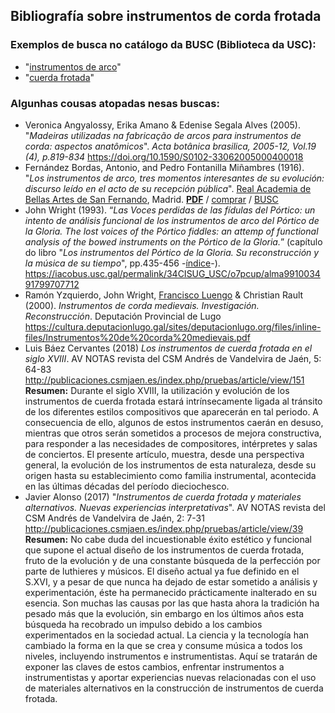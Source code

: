 ## Bibliografía sobre instrumentos de corda frotada

### Exemplos de busca no catálogo da BUSC (Biblioteca da USC):
- "[instrumentos de arco](https://iacobus.usc.gal/discovery/search?query=any,contains,instrumentos%20de%20arco&tab=Everything&search_scope=MyInst_and_CI&vid=34CISUG_USC:VU1&lang=gl&offset=0)"
- "[cuerda frotada](https://iacobus.usc.gal/discovery/search?query=any,contains,cuerda%20frotada&tab=Everything&search_scope=MyInst_and_CI&vid=34CISUG_USC:VU1&lang=gl&offset=0)"
  
### Algunhas cousas atopadas nesas buscas:
- Veronica Angyalossy, Erika Amano & Edenise Segala Alves (2005). "_Madeiras utilizadas na fabricação de arcos para instrumentos de corda: aspectos anatômicos_". _Acta botânica brasilica, 2005-12, Vol.19 (4), p.819-834_ <https://doi.org/10.1590/S0102-33062005000400018>
- Fernández Bordas, Antonio, and Pedro Fontanilla Miñambres (1916). "_Los instrumentos de arco, tres momentos interesantes de su evolución: discurso leído en el acto de su recepción pública_". [Real Academia de Bellas Artes de San Fernando](https://www.realacademiabellasartessanfernando.com/la-institucion/archivo-biblioteca/biblioteca/discursos-de-ingreso/), Madrid. [**PDF**](https://www.realacademiabellasartessanfernando.com/assets/docs/discursos_ingreso/fernandez_bordas_antonio-1916.pdf) / [comprar](https://www.rabasf.shop/es/discursos/1895-los-instrumentos-de-arco-tres-momentos-interesantes-de-su-evolucion.html) / [BUSC](https://iacobus.usc.gal/permalink/34CISUG_USC/o7pcup/alma991003628919707712)
- John Wright (1993). “_Las Voces perdidas de las fídulas del Pórtico: un intento de análisis funcional de los instrumentos de arco del Pórtico de la Gloria. The lost voices of the Pórtico fiddles: an attemp of functional analysis of the bowed instruments on the Pórtico de la Gloria._” (capítulo do libro "_Los instrumentos del Pórtico de la Gloria. Su reconstrucción y la música de su tiempo_", pp.435-456 -[índice](https://baimages.gulbenkian.pt/images/winlibimg.aspx?skey=&doc=192149&img=22938)-). <https://iacobus.usc.gal/permalink/34CISUG_USC/o7pcup/alma991003491799707712>
- Ramón Yzquierdo, John Wright, [Francisco Luengo](http://www.franciscoluengo.com/Francisco_Luengo,_musico_&_luthier/Biografia.html) & Christian Rault (2000). _Instrumentos de corda medievais. Investigación. Reconstrucción_. Deputación Provincial de Lugo
  <https://cultura.deputacionlugo.gal/sites/deputacionlugo.org/files/inline-files/Instrumentos%20de%20corda%20medievais.pdf>
- Luis Báez Cervantes (2018) _Los instrumentos de cuerda frotada en el siglo XVIII_. AV NOTAS revista del CSM Andrés de Vandelvira de Jaén, 5: 64-83 <http://publicaciones.csmjaen.es/index.php/pruebas/article/view/151>  
  **Resumen:**  Durante el siglo XVIII, la utilización y evolución de los instrumentos de cuerda frotada estará intrínsecamente ligada al tránsito de los diferentes estilos compositivos que aparecerán en tal periodo. A consecuencia de ello, algunos de estos instrumentos caerán en desuso, mientras que otros serán sometidos a procesos de mejora constructiva, para responder a las necesidades de compositores, intérpretes y salas de conciertos. El presente artículo, muestra, desde una perspectiva general, la evolución de los instrumentos de esta naturaleza, desde su origen hasta su establecimiento como familia instrumental, acontecida en las últimas décadas  del período dieciochesco.
- Javier Alonso (2017) "_Instrumentos de cuerda frotada y materiales alternativos. Nuevas experiencias interpretativas_". AV NOTAS revista del CSM Andrés de Vandelvira de Jaén, 2: 7-31 <http://publicaciones.csmjaen.es/index.php/pruebas/article/view/39>  
  **Resumen:** No cabe duda del incuestionable éxito estético y funcional que supone el actual diseño de los instrumentos de cuerda frotada, fruto de la evolución y de una constante búsqueda de la perfección por parte de luthieres y músicos. El diseño actual ya fue definido en el S.XVI, y a pesar de que nunca ha dejado de estar sometido a análisis y experimentación, éste ha permanecido prácticamente inalterado en su esencia. Son muchas las causas por las que hasta ahora la tradición ha pesado más que la evolución, sin embargo en los últimos años esta búsqueda ha recobrado un impulso debido a los cambios experimentados en la sociedad actual. La ciencia y la tecnología han cambiado la forma en la que se crea y consume música a todos los niveles, incluyendo instrumentos e instrumentistas. Aquí se tratarán de exponer las claves de estos cambios, enfrentar instrumentos a instrumentistas y aportar experiencias nuevas relacionadas con el uso de materiales alternativos en la construcción de instrumentos de cuerda frotada.

